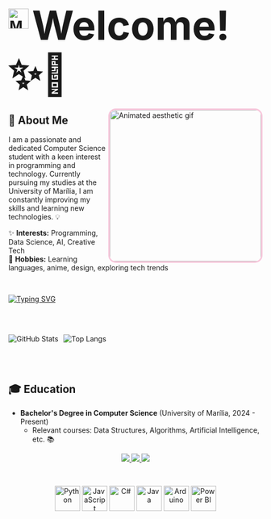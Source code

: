 <h1>
  <img src="https://media1.giphy.com/media/v1.Y2lkPTc5MGI3NjExZ3lxNTdzZjNhZ2ppejYyMXBmcHJneXB5aXl6MDdmeW8yNXVkMjBmNCZlcD12MV9pbnRlcm5hbF9naWZfYnlfaWQmY3Q9Zw/3UPNs8vXyJESQ/giphy.gif" width="40" alt="Moon sparkle">
  <span style="font-size:80px; vertical-align:middle;"> Welcome! ✨🌙 </span>
</h1>

<!-- Imagem como "quadro" à direita -->
<img src="https://i.imgur.com/nY6V4zm.gif" align="right" width="300" alt="Animated aesthetic gif" style="border:3px solid #F8C8DC; border-radius:15px;">

<h2>🌸 About Me</h2>
<p>
  I am a passionate and dedicated Computer Science student with a keen interest in programming and technology. 
  Currently pursuing my studies at the University of Marília, I am constantly improving my skills and learning new technologies. 💡
</p>
<p>
  ✨ <strong>Interests:</strong> Programming, Data Science, AI, Creative Tech<br>
  🌙 <strong>Hobbies:</strong> Learning languages, anime, design, exploring tech trends
</p>

<br clear="right"><!-- garante que o restante não fique ao lado do gif -->

[![Typing SVG](https://readme-typing-svg.demolab.com?font=Arizonia&size=30&pause=1000&color=FFCBD6&width=435&lines=A+curious+and+eager-to-learn+student)](https://git.io/typing-svg)

<br><br>

<div align="center" style="display:flex; gap:10px; flex-wrap:wrap;">
  <img src="https://github-readme-stats.vercel.app/api?username=Mattos-Soph&show_icons=true&theme=radical&hide_border=true&title_color=F8C8DC&text_color=F8C8DC&icon_color=F8C8DC" alt="GitHub Stats" />
  <img src="https://github-readme-stats.vercel.app/api/top-langs/?username=Mattos-Soph&layout=compact&hide_border=true&bg_color=5a4b63&title_color=F8C8DC&text_color=F8C8DC" alt="Top Langs" />
</div>

<br><br>

## 🎓 Education
- **Bachelor's Degree in Computer Science** (University of Marília, 2024 - Present)
  - Relevant courses: Data Structures, Algorithms, Artificial Intelligence, etc. 📚

<p align="center">
  <a href="https://github.com/Mattos-Soph" target="_blank">
    <img src="https://img.shields.io/badge/GitHub-100000?style=for-the-badge&logo=github&logoColor=white"/>
  </a>
  <a href="https://www.linkedin.com/in/mattos-sophia" target="_blank">
    <img src="https://img.shields.io/badge/LinkedIn-0A66C2?style=for-the-badge&logo=linkedin&logoColor=white"/>
  </a>
  <a href="https://instagram.com/SEU_USUARIO" target="_blank">
    <img src="https://img.shields.io/badge/Instagram-E4405F?style=for-the-badge&logo=instagram&logoColor=white"/>
  </a>
</p>

<br>

<p align="center">
  <img src="https://cdn.jsdelivr.net/gh/devicons/devicon/icons/python/python-original.svg" alt="Python" width="50" height="50"/>
  <img src="https://cdn.jsdelivr.net/gh/devicons/devicon/icons/javascript/javascript-original.svg" alt="JavaScript" width="50" height="50"/>
  <img src="https://cdn.jsdelivr.net/gh/devicons/devicon/icons/csharp/csharp-original.svg" alt="C#" width="50" height="50"/>
  <img src="https://cdn.jsdelivr.net/gh/devicons/devicon/icons/java/java-original.svg" alt="Java" width="50" height="50"/>
  <img src="https://cdn.jsdelivr.net/gh/devicons/devicon/icons/arduino/arduino-original.svg" alt="Arduino" width="50" height="50"/>
  <img src="https://upload.wikimedia.org/wikipedia/commons/c/cf/New_Power_BI_Logo.svg" alt="Power BI" width="50" height="50"/>
</p>

<!-- Alternativa (comentada) usando uma div "flutuante":
<div style="float:right; margin:0 0 15px 25px;">
  <img src="https://i.imgur.com/nY6V4zm.gif" width="300" alt="Animated aesthetic gif" style="border:3px solid #F8C8DC; border-radius:15px;">
</div>
-->
